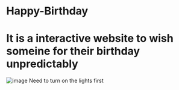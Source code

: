 # Happy-Birthday
# It is a interactive website to wish someine for their birthday unpredictably
![image](https://github.com/NihushaganS/Happy-Birthday/assets/140425940/95ca3421-9900-4def-9f40-6c0dfdecabb5)
Need to turn on the lights first
